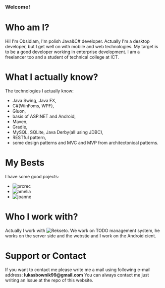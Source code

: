 ### Welcome!

# Who am I?

Hi! I'm Obsidiam, I'm polish Java&C# developer. 
Actually I'm a desktop developer, but I get well on with mobile and web technologies.
My target is to be a good developer working in enterprise development. 
I am a freelancer too and a student of technical college at ICT.

# What I actually know?

The technologies I actually know:
* Java Swing, Java FX,
* C#(WinFoms, WPF),
* Gluon,
* basis of ASP.NET and Android,
* Maven,
* Gradle,
* MySQL, SQLite, Java Derby(all using JDBC),
* RESTful pattern,
* some design patterns and MVC and MVP from architectonical patterns.

#  My Bests

I have some good pojects:
* ![prcrec](https://www.github.com/Obsidiam/prcrec)
* ![amelia](https://www.github.com/Obsidiam/amelia)
* ![joanne](https://www.github.com/Obsidiam/joanne)

# Who I work with?
Actually I work with ![Rekseto](https://www.github.com/Rekseto). We work on TODO management system, he works on the server side and the webstie and I work on the Android cient. 

# Support or Contact

If you want to contact me please write me a mail using following e-mail address: __lukasbownik99@gmail.com__ 
You can always contact me just writing an Issue at the repo of this website. 
